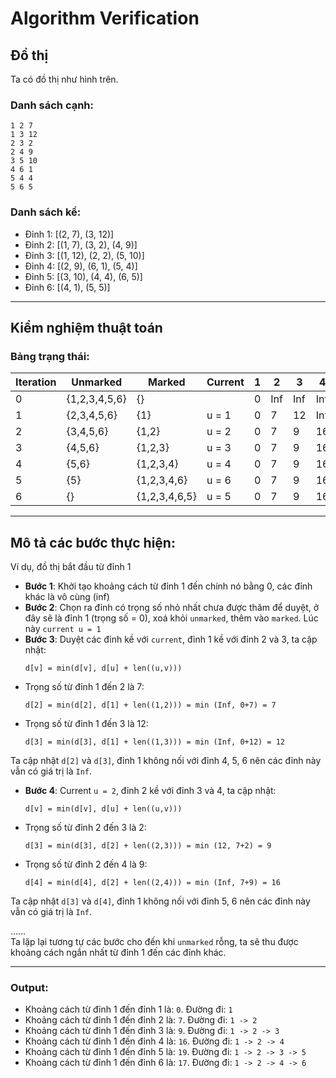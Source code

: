 # Algorithm Verification

## Đồ thị
Ta có đồ thị như hình trên.

### Danh sách cạnh:
```
1 2 7
1 3 12
2 3 2
2 4 9
3 5 10
4 6 1
5 4 4
5 6 5
```
### Danh sách kề:
- Đỉnh 1: [(2, 7), (3, 12)]
- Đỉnh 2: [(1, 7), (3, 2), (4, 9)]
- Đỉnh 3: [(1, 12), (2, 2), (5, 10)]
- Đỉnh 4: [(2, 9), (6, 1), (5, 4)]
- Đỉnh 5: [(3, 10), (4, 4), (6, 5)]
- Đỉnh 6: [(4, 1), (5, 5)]

---

## Kiểm nghiệm thuật toán

### Bảng trạng thái:
| Iteration | Unmarked      | Marked         | Current | 1  | 2  | 3  | 4  | 5  | 6  |
|-----------|---------------|----------------|---------|----|----|----|----|----|----|
| 0         | {1,2,3,4,5,6} | {}             |         | 0  | Inf| Inf| Inf| Inf| Inf|
| 1         | {2,3,4,5,6}   | {1}            | u = 1   | 0  | 7  | 12 | Inf| Inf| Inf|
| 2         | {3,4,5,6}     | {1,2}          | u = 2   | 0  | 7  | 9  | 16 | Inf| Inf|
| 3         | {4,5,6}       | {1,2,3}        | u = 3   | 0  | 7  | 9  | 16 | 19 | Inf|
| 4         | {5,6}         | {1,2,3,4}      | u = 4   | 0  | 7  | 9  | 16 | 19 | 17 |
| 5         | {5}           | {1,2,3,4,6}    | u = 6   | 0  | 7  | 9  | 16 | 19 | 17 |
| 6         | {}            | {1,2,3,4,6,5}  | u = 5   | 0  | 7  | 9  | 16 | 19 | 17 |

---

## Mô tả các bước thực hiện:

Ví dụ, đồ thị bắt đầu từ đỉnh 1
- **Bước 1**: Khởi tạo khoảng cách từ đỉnh 1 đến chính nó bằng 0, các đỉnh khác là vô cùng (inf)
- **Bước 2**: Chọn ra đỉnh có trọng số nhỏ nhất chưa được thăm để duyệt, ở đây sẽ là đỉnh 1 (trọng số = 0), xoá khỏi `unmarked`, thêm vào `marked`. Lúc này `current u = 1`
- **Bước 3**: Duyệt các đỉnh kề với `current`, đỉnh 1 kề với đỉnh 2 và 3, ta cập nhật:
  ```
  d[v] = min(d[v], d[u] + len((u,v)))
  ```
- Trọng số từ đỉnh 1 đến 2 là 7:
  ```
  d[2] = min(d[2], d[1] + len((1,2))) = min (Inf, 0+7) = 7
  ```
- Trọng số từ đỉnh 1 đến 3 là 12:
  ```
  d[3] = min(d[3], d[1] + len((1,3))) = min (Inf, 0+12) = 12
  ```
Ta cập nhật `d[2]` và `d[3]`, đỉnh 1 không nối với đỉnh 4, 5, 6 nên các đỉnh này vẫn có giá trị là `Inf`.

- **Bước 4**: Current `u = 2`, đỉnh 2 kề với đỉnh 3 và 4, ta cập nhật:
  ```
  d[v] = min(d[v], d[u] + len((u,v)))
  ```
- Trọng số từ đỉnh 2 đến 3 là 2:
  ```
  d[3] = min(d[3], d[2] + len((2,3))) = min (12, 7+2) = 9
  ```
- Trọng số từ đỉnh 2 đến 4 là 9:
  ```
  d[4] = min(d[4], d[2] + len((2,4))) = min (Inf, 7+9) = 16
  ```
Ta cập nhật `d[3]` và `d[4]`, đỉnh 1 không nối với đỉnh 5, 6 nên các đỉnh này vẫn có giá trị là `Inf`.

……  
Ta lặp lại tương tự các bước cho đến khi `unmarked` rỗng, ta sẽ thu được khoảng cách ngắn nhất từ đỉnh 1 đến các đỉnh khác.

---

### Output:
- Khoảng cách từ đỉnh 1 đến đỉnh 1 là: `0`. Đường đi: `1`
- Khoảng cách từ đỉnh 1 đến đỉnh 2 là: `7`. Đường đi: `1 -> 2`
- Khoảng cách từ đỉnh 1 đến đỉnh 3 là: `9`. Đường đi: `1 -> 2 -> 3`
- Khoảng cách từ đỉnh 1 đến đỉnh 4 là: `16`. Đường đi: `1 -> 2 -> 4`
- Khoảng cách từ đỉnh 1 đến đỉnh 5 là: `19`. Đường đi: `1 -> 2 -> 3 -> 5`
- Khoảng cách từ đỉnh 1 đến đỉnh 6 là: `17`. Đường đi: `1 -> 2 -> 4 -> 6`
